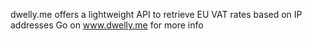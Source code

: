 dwelly.me offers a lightweight API to retrieve EU VAT rates based on IP addresses
Go on www.dwelly.me for more info

